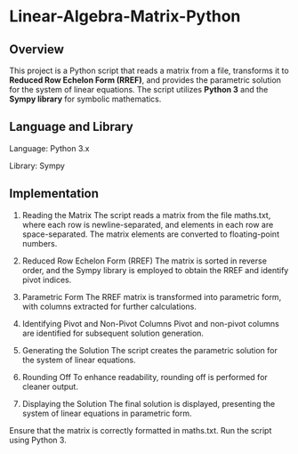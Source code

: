 <h1>Linear-Algebra-Matrix-Python</h1> 

<h2>Overview</h2>
This project is a Python script that reads a matrix from a file, transforms it to <b>Reduced Row Echelon Form (RREF)</b>, and provides the parametric solution for the system of linear equations. The script utilizes <b>Python 3</b> and the <b>Sympy library</b> for symbolic mathematics.

<h2>Language and Library</h2>
Language: Python 3.x

Library: Sympy

<h2>Implementation</h2>

1. Reading the Matrix
The script reads a matrix from the file maths.txt, where each row is newline-separated, and elements in each row are space-separated. The matrix elements are converted to floating-point numbers.

2. Reduced Row Echelon Form (RREF)
The matrix is sorted in reverse order, and the Sympy library is employed to obtain the RREF and identify pivot indices.

4. Parametric Form
The RREF matrix is transformed into parametric form, with columns extracted for further calculations.

5. Identifying Pivot and Non-Pivot Columns
Pivot and non-pivot columns are identified for subsequent solution generation.

6. Generating the Solution
The script creates the parametric solution for the system of linear equations.

7. Rounding Off
To enhance readability, rounding off is performed for cleaner output.

8. Displaying the Solution
The final solution is displayed, presenting the system of linear equations in parametric form.

Ensure that the matrix is correctly formatted in maths.txt.
Run the script using Python 3.
